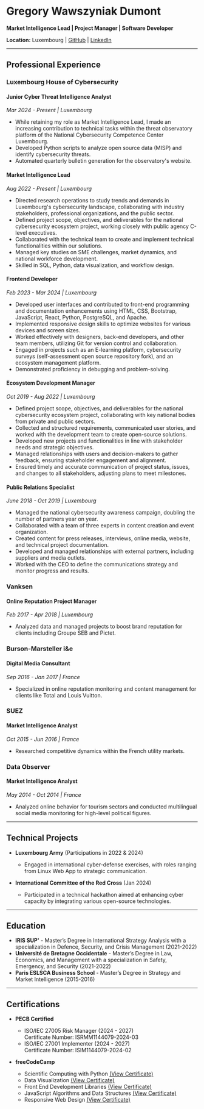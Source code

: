 # Gregory Wawszyniak Dumont

**Market Intelligence Lead | Project Manager | Software Developer**

**Location:** Luxembourg | [GitHub](https://github.com/gregWDumont) | [LinkedIn](https://www.linkedin.com/in/gr%C3%A9gory-wawszyniak-dumont-83836680/)

---

## Professional Experience

### Luxembourg House of Cybersecurity

#### Junior Cyber Threat Intelligence Analyst

*Mar 2024 - Present | Luxembourg*

- While retaining my role as Market Intelligence Lead, I made an increasing contribution to technical tasks within the threat observatory platform of the National Cybersecurity Competence Center Luxembourg.
- Developed Python scripts to analyze open source data (MISP)  and identify cybersecurity threats.
- Automated quarterly bulletin generation for the observatory's website.

#### Market Intelligence Lead

*Aug 2022 - Present | Luxembourg*

- Directed research operations to study trends and demands in Luxembourg's cybersecurity landscape, collaborating with industry stakeholders, professional organizations, and the public sector.
- Defined project scope, objectives, and deliverables for the national cybersecurity ecosystem project, working closely with public agency C-level executives.
- Collaborated with the technical team to create and implement technical functionalities within our solutions.
- Managed key studies on SME challenges, market dynamics, and national workforce development.
- Skilled in SQL, Python, data visualization, and workflow design.

#### Frontend Developer

*Feb 2023 - Mar 2024 | Luxembourg*

- Developed user interfaces and contributed to front-end programming and documentation enhancements using HTML, CSS, Bootstrap, JavaScript, React, Python, PostgreSQL, and Apache.
- Implemented responsive design skills to optimize websites for various devices and screen sizes.
- Worked effectively with designers, back-end developers, and other team members, utilizing Git for version control and collaboration.
- Engaged in projects such as an E-learning platform, cybersecurity surveys (self-assessment open source repository fork), and an ecosystem management platform.
- Demonstrated proficiency in debugging and problem-solving.

#### Ecosystem Development Manager

*Oct 2019 - Aug 2022 | Luxembourg*

- Defined project scope, objectives, and deliverables for the national cybersecurity ecosystem project, collaborating with key national bodies from private and public sectors.
- Collected and structured requirements, communicated user stories, and worked with the development team to create open-source solutions.
- Developed new projects and functionalities in line with stakeholder needs and strategic objectives.
- Managed relationships with users and decision-makers to gather feedback, ensuring stakeholder engagement and alignment.
- Ensured timely and accurate communication of project status, issues, and changes to all stakeholders, adjusting plans to meet milestones.

#### Public Relations Specialist

*June 2018 - Oct 2019 | Luxembourg*

- Managed the national cybersecurity awareness campaign, doubling the number of partners year on year.
- Collaborated with a team of three experts in content creation and event organization.
- Created content for press releases, interviews, online media, website, and technical project documentation.
- Developed and managed relationships with external partners, including suppliers and media outlets.
- Worked with the CEO to define the communications strategy and monitor progress and results.

### Vanksen

#### Online Reputation Project Manager

*Feb 2017 - Apr 2018 | Luxembourg*

- Analyzed data and managed projects to boost brand reputation for clients including Groupe SEB and Pictet.

### Burson-Marsteller i&e

#### Digital Media Consultant

*Sep 2016 - Jan 2017 | France*

- Specialized in online reputation monitoring and content management for clients like Total and Louis Vuitton.

### SUEZ

#### Market Intelligence Analyst

*Oct 2015 - Jun 2016 | France*

- Researched competitive dynamics within the French utility markets.

### Data Observer

#### Market Intelligence Analyst

*May 2014 - Oct 2014 | France*

- Analyzed online behavior for tourism sectors and conducted multilingual social media monitoring for high-level political figures.

---

## Technical Projects

- **Luxembourg Army** (Participations in 2022 & 2024)
  - Engaged in international cyber-defense exercises, with roles ranging from Linux Web App to strategic communication.

- **International Committee of the Red Cross** (Jan 2024)
  - Participated in a technical hackathon aimed at enhancing cyber capacity by integrating various open-source technologies.

---

## Education

- **IRIS SUP'** - Master’s Degree in International Strategy Analysis with a specialization in Defence, Security, and Crisis Management (2021-2022)
- **Université de Bretagne Occidentale** - Master’s Degree in Law, Economics, and Management with a specialization in Safety, Emergency, and Security (2021-2022)
- **Paris ESLSCA Business School** - Master’s Degree in Strategy and Market Intelligence (2015-2016)

---

## Certifications

- **PECB Certified**
  - ISO/IEC 27005 Risk Manager (2024 - 2027)  
    Certificate Number: ISRMM1144079-2024-03
  - ISO/IEC 27001 Implementer (2024 - 2027)  
    Certificate Number: ISIM1144079-2024-02

- **freeCodeCamp**
  - Scientific Computing with Python [(View Certificate)](https://freecodecamp.org/certification/GregWDumont/scientific-computing-with-python-v7)
  - Data Visualization [(View Certificate)](https://freecodecamp.org/certification/GregWDumont/data-visualization)
  - Front End Development Libraries [(View Certificate)](https://freecodecamp.org/certification/GregWDumont/front-end-development-libraries)
  - JavaScript Algorithms and Data Structures [(View Certificate)](https://freecodecamp.org/certification/GregWDumont/javascript-algorithms-and-data-structures)
  - Responsive Web Design [(View Certificate)](https://freecodecamp.org/certification/GregWDumont/responsive-web-design)
